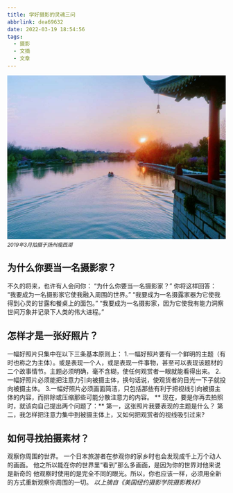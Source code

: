 ```yaml
---
title: 学好摄影的灵魂三问
abbrlink: dea69632
date: 2022-03-19 18:54:56
tags: 
  - 摄影
  - 文摘
  - 文章
---
```

![](../images/e6c9d24egy1h0feap202oj20sg0lcgmw.jpg)
<small>*2019年3月拍摄于扬州瘦西湖*</small>
## 为什么你要当一名摄影家？
不久的将来，也许有人会问你：
“为什么你要当一名摄影家？”
你将这样回答：
“我要成为一名摄影家它使我融入周围的世界。”
“我要成为一名摄露家器为它使我得到心灵的甘露和餐桌上的面包。”
“我要成为一名摄影家，因为它使我有能力洞察世间万象并记录下人类的伟大进程。”
## 怎样才是一张好照片？
一幅好照片只集中在以下三条基本原则上：
1.一幅好照片要有一个鲜明的主题（有时也称之为主体）。或是表现一个人，或是表现一件事物，甚至可以表现该题材的二个故事情节。主题必须明确，毫不含糊，使任何观赏者一眼就能看得出来。
2.一幅好照片必须能把注意力引向被摄主体，换句话说，使观货者的目光一下子就投向被摄主体。
3.一幅好照片必须画面简洁，只包括那些有利于把视线引向被摄主体的内容，而排除或压缩那些可能分散注意力的内容。
** 现在，要是你再去拍照时，就该向自己提出两个问题了：**
第一，这张照片我要表现的主题是什么？
第二，我怎样把注意力集中到被摄主体上，又如何把观赏者的视线吸引过来?
## 如何寻找拍摄素材？
观察你周围的世界。 一个日本旅游者在参观你的家乡时也会发现成千上万个动人的画面。
他之所以能在你的世界里“看到”那么多画面，是因为你的世界对他来说是新奇的
他观察时使用的是完全不同的眼光。所以，你也应该一样，必须用全新的方式重新观察你周围的一切。
*以上摘自《美国纽约摄影学院摄影教材》*
